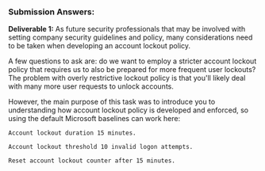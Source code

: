 ### Submission Answers:

**Deliverable 1:** As future security professionals that may be involved with setting company security guidelines and policy, many considerations need to be taken when developing an account lockout policy.

A few questions to ask are: do we want to employ a stricter account lockout policy that requires us to also be prepared for more frequent user lockouts? The problem with overly restrictive lockout policy is that you'll likely deal with many more user requests to unlock accounts.

However, the main purpose of this task was to introduce you to understanding how account lockout policy is developed and enforced, so using the default Microsoft baselines can work here:

  `Account lockout duration 15 minutes.`

  `Account lockout threshold 10 invalid logon attempts.`

  `Reset account lockout counter after 15 minutes.`